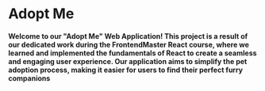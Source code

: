 # Adopt Me
#### Welcome to our "Adopt Me" Web Application! This project is a result of our dedicated work during the FrontendMaster React course, where we learned and implemented the fundamentals of React to create a seamless and engaging user experience. Our application aims to simplify the pet adoption process, making it easier for users to find their perfect furry companions
